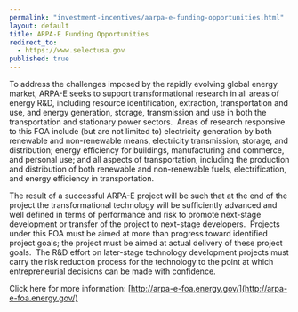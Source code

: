 ```yaml
---
permalink: "investment-incentives/aarpa-e-funding-opportunities.html"
layout: default
title: ARPA-E Funding Opportunities
redirect_to:
  - https://www.selectusa.gov
published: true
---
```


To address the challenges imposed by the rapidly evolving global energy market, ARPA-E seeks to support transformational research in all areas of energy R&amp;D, including resource identification, extraction, transportation and use, and energy generation, storage, transmission and use in both the transportation and stationary power sectors.&nbsp; Areas of research responsive to this FOA include (but are not limited to) electricity generation by both renewable and non-renewable means, electricity transmission, storage, and distribution; energy efficiency for buildings, manufacturing and commerce, and personal use; and all aspects of transportation, including the production and distribution of both renewable and non-renewable fuels, electrification, and energy efficiency in transportation.

The result of a successful ARPA-E project will be such that at the end of the project the transformational technology will be sufficiently advanced and well defined in terms of performance and risk to promote next-stage development or transfer of the project to next-stage developers.&nbsp; Projects under this FOA must be aimed at more than progress toward identified project goals; the project must be aimed at actual delivery of these project goals.&nbsp; The R&amp;D effort on later-stage technology development projects must carry the risk reduction process for the technology to the point at which entrepreneurial decisions can be made with confidence.

Click here for more information: [http://arpa-e-foa.energy.gov/](http://arpa-e-foa.energy.gov/)